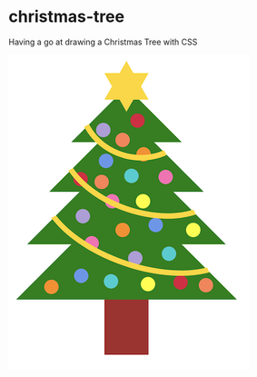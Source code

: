 # christmas-tree

Having a go at drawing a Christmas Tree with CSS

![alt text](treev2.png "Rockin' around the Christmas tree")
